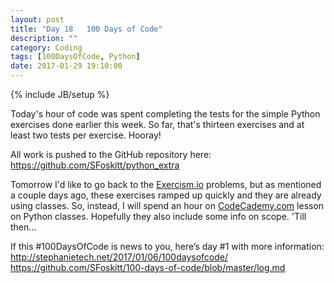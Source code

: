 ```yaml
---
layout: post
title: "Day 18   100 Days of Code"
description: ""
category: Coding
tags: [100DaysOfCode, Python]
date: 2017-01-29 19:10:00
---
```

{% include JB/setup %}

Today's hour of code was spent completing the tests for the simple Python exercises done earlier this week.  So far, that's thirteen exercises and at least two tests per exercise.  Hooray!

All work is pushed to the GitHub repository here:
https://github.com/SFoskitt/python_extra

Tomorrow I'd like to go back to the [Exercism.io](http://exercism.io/) problems, but as mentioned a couple days ago, these exercises ramped up quickly and they are already using classes.  So, instead, I will spend an hour on [CodeCademy.com](https://www.codecademy.com/) lesson on Python classes.  Hopefully they also include some info on scope.  'Till then...


If this #100DaysOfCode is news to you, here’s day #1 with more information:
http://stephanietech.net/2017/01/06/100daysofcode/
https://github.com/SFoskitt/100-days-of-code/blob/master/log.md
